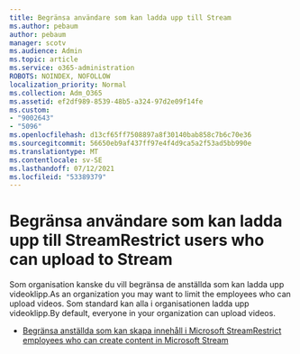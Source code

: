 ```yaml
---
title: Begränsa användare som kan ladda upp till Stream
ms.author: pebaum
author: pebaum
manager: scotv
ms.audience: Admin
ms.topic: article
ms.service: o365-administration
ROBOTS: NOINDEX, NOFOLLOW
localization_priority: Normal
ms.collection: Adm_O365
ms.assetid: ef2df989-8539-48b5-a324-97d2e09f14fe
ms.custom:
- "9002643"
- "5096"
ms.openlocfilehash: d13cf65ff7508897a8f30140bab858c7b6c70e36
ms.sourcegitcommit: 56650eb9af437ff97e4f4d9ca5a2f53ad5bb990e
ms.translationtype: MT
ms.contentlocale: sv-SE
ms.lasthandoff: 07/12/2021
ms.locfileid: "53389379"
---
```

# <a name="restrict-users-who-can-upload-to-stream"></a><span data-ttu-id="fdc45-102">Begränsa användare som kan ladda upp till Stream</span><span class="sxs-lookup"><span data-stu-id="fdc45-102">Restrict users who can upload to Stream</span></span>

<span data-ttu-id="fdc45-103">Som organisation kanske du vill begränsa de anställda som kan ladda upp videoklipp.</span><span class="sxs-lookup"><span data-stu-id="fdc45-103">As an organization you may want to limit the employees who can upload videos.</span></span> <span data-ttu-id="fdc45-104">Som standard kan alla i organisationen ladda upp videoklipp.</span><span class="sxs-lookup"><span data-stu-id="fdc45-104">By default, everyone in your organization can upload videos.</span></span>

- [<span data-ttu-id="fdc45-105">Begränsa anställda som kan skapa innehåll i Microsoft Stream</span><span class="sxs-lookup"><span data-stu-id="fdc45-105">Restrict employees who can create content in Microsoft Stream</span></span>](/stream/restrict-uploaders)
